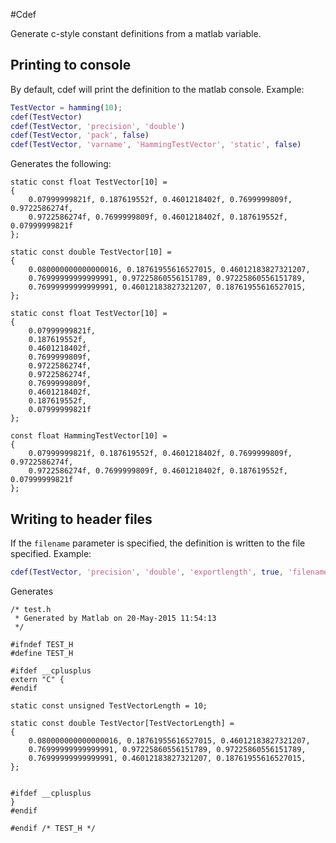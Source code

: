 #Cdef

Generate c-style constant definitions from a matlab variable.

## Printing to console
By default, cdef will print the definition to the matlab console.
Example:

```matlab
TestVector = hamming(10);
cdef(TestVector)
cdef(TestVector, 'precision', 'double')
cdef(TestVector, 'pack', false)
cdef(TestVector, 'varname', 'HammingTestVector', 'static', false)
```

Generates the following:

```c_cpp
static const float TestVector[10] =
{
    0.07999999821f, 0.187619552f, 0.4601218402f, 0.7699999809f, 0.9722586274f, 
    0.9722586274f, 0.7699999809f, 0.4601218402f, 0.187619552f, 0.07999999821f
};

static const double TestVector[10] =
{
    0.080000000000000016, 0.18761955616527015, 0.46012183827321207, 
    0.76999999999999991, 0.97225860556151789, 0.97225860556151789, 
    0.76999999999999991, 0.46012183827321207, 0.18761955616527015, 
};

static const float TestVector[10] =
{
    0.07999999821f,
    0.187619552f,
    0.4601218402f,
    0.7699999809f,
    0.9722586274f,
    0.9722586274f,
    0.7699999809f,
    0.4601218402f,
    0.187619552f,
    0.07999999821f
};

const float HammingTestVector[10] =
{
    0.07999999821f, 0.187619552f, 0.4601218402f, 0.7699999809f, 0.9722586274f, 
    0.9722586274f, 0.7699999809f, 0.4601218402f, 0.187619552f, 0.07999999821f
};
```

## Writing to header files
If the `filename` parameter is specified, the definition is written to the file specified.
Example:

```matlab
cdef(TestVector, 'precision', 'double', 'exportlength', true, 'filename', 'test.h')
```
Generates

```c_cpp
/* test.h
 * Generated by Matlab on 20-May-2015 11:54:13
 */

#ifndef TEST_H
#define TEST_H

#ifdef __cplusplus
extern "C" {
#endif

static const unsigned TestVectorLength = 10;

static const double TestVector[TestVectorLength] =
{
    0.080000000000000016, 0.18761955616527015, 0.46012183827321207, 
    0.76999999999999991, 0.97225860556151789, 0.97225860556151789, 
    0.76999999999999991, 0.46012183827321207, 0.18761955616527015, 
};


#ifdef __cplusplus
}
#endif

#endif /* TEST_H */
```
